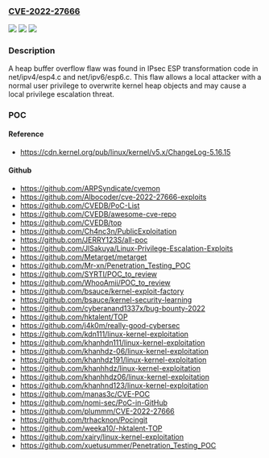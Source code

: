 ### [CVE-2022-27666](https://cve.mitre.org/cgi-bin/cvename.cgi?name=CVE-2022-27666)
![](https://img.shields.io/static/v1?label=Product&message=n%2Fa&color=blue)
![](https://img.shields.io/static/v1?label=Version&message=n%2Fa&color=blue)
![](https://img.shields.io/static/v1?label=Vulnerability&message=n%2Fa&color=brighgreen)

### Description

A heap buffer overflow flaw was found in IPsec ESP transformation code in net/ipv4/esp4.c and net/ipv6/esp6.c. This flaw allows a local attacker with a normal user privilege to overwrite kernel heap objects and may cause a local privilege escalation threat.

### POC

#### Reference
- https://cdn.kernel.org/pub/linux/kernel/v5.x/ChangeLog-5.16.15

#### Github
- https://github.com/ARPSyndicate/cvemon
- https://github.com/Albocoder/cve-2022-27666-exploits
- https://github.com/CVEDB/PoC-List
- https://github.com/CVEDB/awesome-cve-repo
- https://github.com/CVEDB/top
- https://github.com/Ch4nc3n/PublicExploitation
- https://github.com/JERRY123S/all-poc
- https://github.com/JlSakuya/Linux-Privilege-Escalation-Exploits
- https://github.com/Metarget/metarget
- https://github.com/Mr-xn/Penetration_Testing_POC
- https://github.com/SYRTI/POC_to_review
- https://github.com/WhooAmii/POC_to_review
- https://github.com/bsauce/kernel-exploit-factory
- https://github.com/bsauce/kernel-security-learning
- https://github.com/cyberanand1337x/bug-bounty-2022
- https://github.com/hktalent/TOP
- https://github.com/j4k0m/really-good-cybersec
- https://github.com/kdn111/linux-kernel-exploitation
- https://github.com/khanhdn111/linux-kernel-exploitation
- https://github.com/khanhdz-06/linux-kernel-exploitation
- https://github.com/khanhdz191/linux-kernel-exploitation
- https://github.com/khanhhdz/linux-kernel-exploitation
- https://github.com/khanhhdz06/linux-kernel-exploitation
- https://github.com/khanhnd123/linux-kernel-exploitation
- https://github.com/manas3c/CVE-POC
- https://github.com/nomi-sec/PoC-in-GitHub
- https://github.com/plummm/CVE-2022-27666
- https://github.com/trhacknon/Pocingit
- https://github.com/weeka10/-hktalent-TOP
- https://github.com/xairy/linux-kernel-exploitation
- https://github.com/xuetusummer/Penetration_Testing_POC

